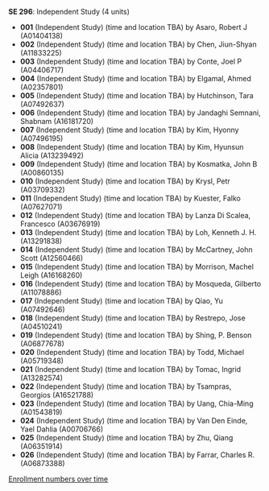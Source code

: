 **SE 296**: Independent Study (4 units)

- **001** (Independent Study) (time and location TBA) by Asaro, Robert J (A01404138)
- **002** (Independent Study) (time and location TBA) by Chen, Jiun-Shyan (A11833225)
- **003** (Independent Study) (time and location TBA) by Conte, Joel P (A04406717)
- **004** (Independent Study) (time and location TBA) by Elgamal, Ahmed (A02357801)
- **005** (Independent Study) (time and location TBA) by Hutchinson, Tara (A07492637)
- **006** (Independent Study) (time and location TBA) by Jandaghi Semnani, Shabnam (A16181720)
- **007** (Independent Study) (time and location TBA) by Kim, Hyonny (A07496195)
- **008** (Independent Study) (time and location TBA) by Kim, Hyunsun Alicia (A13239492)
- **009** (Independent Study) (time and location TBA) by Kosmatka, John B (A00860135)
- **010** (Independent Study) (time and location TBA) by Krysl, Petr (A03709332)
- **011** (Independent Study) (time and location TBA) by Kuester, Falko (A07627071)
- **012** (Independent Study) (time and location TBA) by Lanza Di Scalea, Francesco (A03676919)
- **013** (Independent Study) (time and location TBA) by Loh, Kenneth J. H. (A13291838)
- **014** (Independent Study) (time and location TBA) by McCartney, John Scott (A12560466)
- **015** (Independent Study) (time and location TBA) by Morrison, Machel Leigh (A16168260)
- **016** (Independent Study) (time and location TBA) by Mosqueda, Gilberto (A11078886)
- **017** (Independent Study) (time and location TBA) by Qiao, Yu (A07492646)
- **018** (Independent Study) (time and location TBA) by Restrepo, Jose (A04510241)
- **019** (Independent Study) (time and location TBA) by Shing, P. Benson (A06877678)
- **020** (Independent Study) (time and location TBA) by Todd, Michael (A05719348)
- **021** (Independent Study) (time and location TBA) by Tomac, Ingrid (A13282574)
- **022** (Independent Study) (time and location TBA) by Tsampras, Georgios (A16521788)
- **023** (Independent Study) (time and location TBA) by Uang, Chia-Ming (A01543819)
- **024** (Independent Study) (time and location TBA) by Van Den Einde, Yael Dahlia (A00706766)
- **025** (Independent Study) (time and location TBA) by Zhu, Qiang (A06351914)
- **026** (Independent Study) (time and location TBA) by Farrar, Charles R. (A06873388)

[Enrollment numbers over time](./SE296.tsv)
